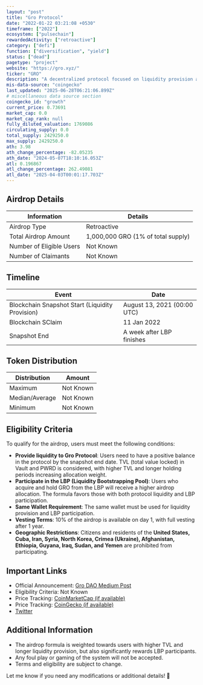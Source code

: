 ```yaml
---
layout: "post"
title: "Gro Protocol"
date: "2022-01-22 03:21:08 +0530"
timeframe: ["2022"]
ecosystem: ["pulsechain"]
rewardedActivity: ["retroactive"]
category: ["defi"]
function: ["diversification", "yield"]
status: ["dead"]
pagetype: "project"
website: "https://gro.xyz/"
ticker: "GRO"
description: "A decentralized protocol focused on liquidity provision and community-driven token distribution."
mis-data-source: "coingecko"
last_updated: "2025-06-28T06:21:06.899Z"
# miscellaneous data source section
coingecko_id: "growth"
current_price: 0.73691
market_cap: 0.0
market_cap_rank: null
fully_diluted_valuation: 1769086
circulating_supply: 0.0
total_supply: 2429250.0
max_supply: 2429250.0
ath: 3.98
ath_change_percentage: -82.05235
ath_date: "2024-05-07T18:10:16.053Z"
atl: 0.196867
atl_change_percentage: 262.49081
atl_date: "2025-04-03T00:01:17.703Z"
---
```


## Airdrop Details

| Information              | Details                            |
| ------------------------ | ---------------------------------- |
| Airdrop Type             | Retroactive                        |
| Total Airdrop Amount     | 1,000,000 GRO (1% of total supply) |
| Number of Eligible Users | Not Known                          |
| Number of Claimants      | Not Known                          |

## Timeline

| Event                                           | Date                        |
| ----------------------------------------------- | --------------------------- |
| Blockchain Snapshot Start (Liquidity Provision) | August 13, 2021 (00:00 UTC) |
| Blockchain SClaim                               | 11 Jan 2022                 |
| Snapshot End                                    | A week after LBP finishes   |

## Token Distribution

| Distribution   | Amount    |
| -------------- | --------- |
| Maximum        | Not Known |
| Median/Average | Not Known |
| Minimum        | Not Known |

## Eligibility Criteria

To qualify for the airdrop, users must meet the following conditions:

- **Provide liquidity to Gro Protocol**: Users need to have a positive balance in the protocol by the snapshot end date. TVL (total value locked) in Vault and PWRD is considered, with higher TVL and longer holding periods increasing allocation weight.
- **Participate in the LBP (Liquidity Bootstrapping Pool)**: Users who acquire and hold GRO from the LBP will receive a higher airdrop allocation. The formula favors those with both protocol liquidity and LBP participation.
- **Same Wallet Requirement**: The same wallet must be used for liquidity provision and LBP participation.
- **Vesting Terms**: 10% of the airdrop is available on day 1, with full vesting after 1 year.
- **Geographic Restrictions**: Citizens and residents of the **United States, Cuba, Iran, Syria, North Korea, Crimea (Ukraine), Afghanistan, Ethiopia, Guyana, Iraq, Sudan, and Yemen** are prohibited from participating.

## Important Links

- Official Announcement: [Gro DAO Medium Post](https://medium.com/gro-protocol/gro-4-all-1-of-gro-to-protocol-users-c0d7a0b5670b)
- Eligibility Criteria: Not Known
- Price Tracking: [CoinMarketCap (if available)](https://coinmarketcap.com/currencies/gro-dao-token/)
- Price Tracking: [CoinGecko (if available)](https://www.coingecko.com/en/coins/gro)
- [Twitter](https://x.com/gro_dao?lang=en)

## Additional Information

- The airdrop formula is weighted towards users with higher TVL and longer liquidity provision, but also significantly rewards LBP participants.
- Any foul play or gaming of the system will not be accepted.
- Terms and eligibility are subject to change.

Let me know if you need any modifications or additional details! 🚀